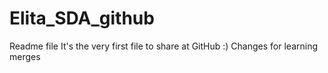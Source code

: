 # Elita_SDA_github

Readme file 
It's the very first file to share at GitHub :)
Changes for learning merges
